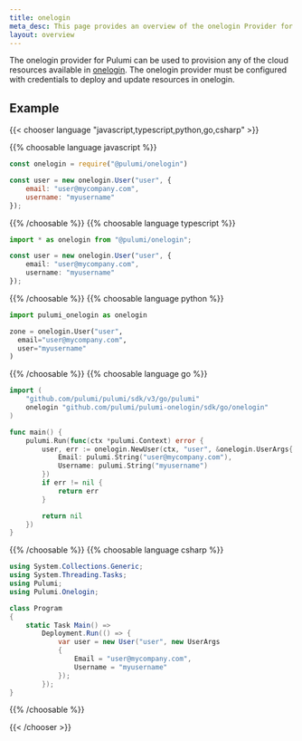 ```yaml
---
title: onelogin
meta_desc: This page provides an overview of the onelogin Provider for Pulumi.
layout: overview
---
```


The onelogin provider for Pulumi can be used to provision any of the cloud resources available in [onelogin](https://www.onelogin.com/).
The onelogin provider must be configured with credentials to deploy and update resources in onelogin.

## Example

{{< chooser language "javascript,typescript,python,go,csharp" >}}

{{% choosable language javascript %}}

```javascript
const onelogin = require("@pulumi/onelogin")

const user = new onelogin.User("user", {
    email: "user@mycompany.com",
    username: "myusername"
});
```

{{% /choosable %}}
{{% choosable language typescript %}}

```typescript
import * as onelogin from "@pulumi/onelogin";

const user = new onelogin.User("user", {
    email: "user@mycompany.com",
    username: "myusername"
});
```

{{% /choosable %}}
{{% choosable language python %}}

```python
import pulumi_onelogin as onelogin

zone = onelogin.User("user",
  email="user@mycompany.com",
  user="myusername"
)
```

{{% /choosable %}}
{{% choosable language go %}}

```go
import (
	"github.com/pulumi/pulumi/sdk/v3/go/pulumi"
	onelogin "github.com/pulumi/pulumi-onelogin/sdk/go/onelogin"
)

func main() {
	pulumi.Run(func(ctx *pulumi.Context) error {
		user, err := onelogin.NewUser(ctx, "user", &onelogin.UserArgs{
			Email: pulumi.String("user@mycompany.com"),
			Username: pulumi.String("myusername")
		})
		if err != nil {
			return err
		}

		return nil
	})
}

```

{{% /choosable %}}
{{% choosable language csharp %}}

```csharp
using System.Collections.Generic;
using System.Threading.Tasks;
using Pulumi;
using Pulumi.Onelogin;

class Program
{
    static Task Main() =>
        Deployment.Run(() => {
            var user = new User("user", new UserArgs
            {
                Email = "user@mycompany.com",
                Username = "myusername"
            });
        });
}
```

{{% /choosable %}}

{{< /chooser >}}
